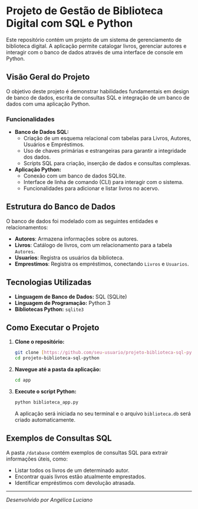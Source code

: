 # Projeto de Gestão de Biblioteca Digital com SQL e Python

Este repositório contém um projeto de um sistema de gerenciamento de biblioteca digital. A aplicação permite catalogar livros, gerenciar autores e interagir com o banco de dados através de uma interface de console em Python.

## Visão Geral do Projeto

O objetivo deste projeto é demonstrar habilidades fundamentais em design de banco de dados, escrita de consultas SQL e integração de um banco de dados com uma aplicação Python.

### Funcionalidades

* **Banco de Dados SQL:**
    * Criação de um esquema relacional com tabelas para Livros, Autores, Usuários e Empréstimos.
    * Uso de chaves primárias e estrangeiras para garantir a integridade dos dados.
    * Scripts SQL para criação, inserção de dados e consultas complexas.
* **Aplicação Python:**
    * Conexão com um banco de dados SQLite.
    * Interface de linha de comando (CLI) para interagir com o sistema.
    * Funcionalidades para adicionar e listar livros no acervo.

## Estrutura do Banco de Dados

O banco de dados foi modelado com as seguintes entidades e relacionamentos:

* **Autores**: Armazena informações sobre os autores.
* **Livros**: Catálogo de livros, com um relacionamento para a tabela `Autores`.
* **Usuarios**: Registra os usuários da biblioteca.
* **Emprestimos**: Registra os empréstimos, conectando `Livros` e `Usuarios`.

<!--
![Diagrama do Banco de Dados](URL_PARA_UMA_IMAGEM_DO_SEU_DIAGRAMA)
*(Opcional, mas altamente recomendado: crie um diagrama simples em uma ferramenta como dbdiagram.io ou draw.io, salve como imagem e adicione ao seu repositório para exibir aqui.)*
-->
## Tecnologias Utilizadas

* **Linguagem de Banco de Dados:** SQL (SQLite)
* **Linguagem de Programação:** Python 3
* **Bibliotecas Python:** `sqlite3`

## Como Executar o Projeto

1.  **Clone o repositório:**
    ```bash
    git clone [https://github.com/seu-usuario/projeto-biblioteca-sql-python.git](https://github.com/seu-usuario/projeto-biblioteca-sql-python.git)
    cd projeto-biblioteca-sql-python
    ```

2.  **Navegue até a pasta da aplicação:**
    ```bash
    cd app
    ```

3.  **Execute o script Python:**
    ```bash
    python biblioteca_app.py
    ```
    A aplicação será iniciada no seu terminal e o arquivo `biblioteca.db` será criado automaticamente.

## Exemplos de Consultas SQL

A pasta `/database` contém exemplos de consultas SQL para extrair informações úteis, como:

* Listar todos os livros de um determinado autor.
* Encontrar quais livros estão atualmente emprestados.
* Identificar empréstimos com devolução atrasada.

---
*Desenvolvido por Angélica Luciano*
